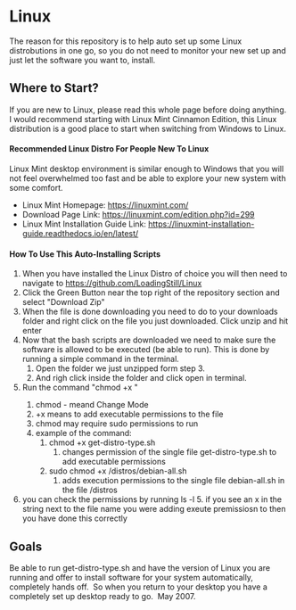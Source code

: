 # Linux

The reason for this repository is to help auto set up some Linux distrobutions in one go, so you do not need to monitor your new set up and just let the software you want to, install.


## Where to Start?
If you are new to Linux, please read this whole page before doing anything.  I would recommend starting with Linux Mint Cinnamon Edition, this Linux distribution is a good place to start when switching from Windows to Linux.

#### Recommended Linux Distro For People New To Linux
Linux Mint desktop environment is similar enough to Windows that you will not feel overwhelmed too fast and be able to explore your new system with some comfort.

* Linux Mint Homepage: https://linuxmint.com/
  
* Download Page Link: https://linuxmint.com/edition.php?id=299
  
* Linux Mint Installation Guide Link: https://linuxmint-installation-guide.readthedocs.io/en/latest/

#### How To Use This Auto-Installing Scripts
1. When you have installed the Linux Distro of choice you will then need to navigate to https://github.com/LoadingStill/Linux
2. Click the Green Button near the top right of the repository section and select "Download Zip"
3. When the file is done downloading you need to do to your downloads folder and right click on the file you just downloaded.  Click unzip and hit enter
4. Now that the bash scripts are downloaded we need to make sure the software is allowed to be executed (be able to run).  This is done by running a simple command in the terminal.
    1. Open the folder we just unzipped form step 3.
    2. And righ click inside the folder and click open in terminal.
5. Run the command "chmod +x <name>"
    1. chmod - meand Change Mode
    2. +x means to add executable permissions to the file
    3. chmod may require sudo permissions to run
    4. example of the command:
        1. chmod +x get-distro-type.sh
            1. changes permission of the single file get-distro-type.sh to add executable permissions
        2. sudo chmod +x /distros/debian-all.sh 
            1. adds execution permissions to the single file debian-all.sh in the file /distros
6. you can check the permissions by running ls -l
    5. if you see an x in the string next to the file name you were adding exeute premissiosn to then you have done this correctly

## Goals
Be able to run get-distro-type.sh and have the version of Linux you are running and offer to install software for your system automatically, completely hands off.  So when you return to your desktop you have a completely set up desktop ready to go.
 May 2007.
